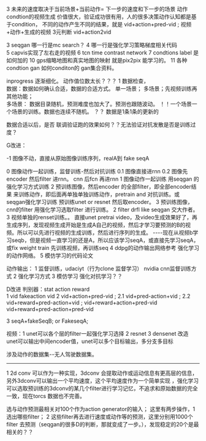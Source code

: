

3 未来的速度取决于当前场景+当前动作= 下一步的速度和下一步的场景 动作condtion的视频生成 价值很大，验证成功很有用，人的很多决策动作认知都是基于condition，
不同的动作产生不同的结果，就是 vid+action+pred-vid ; 视频+动作+生成的视频 3元判断 vid+action2vid  




3 seqgan 哪一行是mc search？ 4 哪一行是强化学习策略梯度相关代码  
5  capvis实现了左右走的视频 6 tcn time contrast network
7 condtions label 是如何加的    10 gps缩略地图和真实地图的映射 就是pix2pix 能学习的。 11 各种condtion gan 如何conditon的  gan集合资料。









inprogress   逐渐细化。  动作值位数太长？？？  1 数据检查，  
数据：数据如何确认合适，数据的合适方式。
单一场景； 多场景；先视频训练再其他功能；    
多场景： 数据目录随机，预测难度也加大了。预测也跟随波动。     ！！一个场景一个场景的训练。数据也连续不随机。
？？ 数据是1条1条的更新的

数据合适以后，是否
联调验证跑的效果如何？？无法验证对抗发散是否是训练过度？



G改进：

-1 图像不动，直接从原始图像训练序列，realA到 fake seqA

0 图像动作一起训练，监督训练-然后对抗训练  0.1 图像直接进rnn  0.2 图像先encoder 然后filter 进rnn。   cnn 后fcn 再进rnn
1 图像动作一起训练   用seqgan 的强化学习方式训练
2 预训练图像，然后encoder 的全部filter，即全部encoder结果 来训练动作，即后面再单独单独训练动作，pretrain  and 对抗训练。或   seqgan强化学习训练     预训练unet or resnet 然后取encoder。
3 预训练图像，cnn的filter 用强化学习选取filter 进行训练。    2 filter drfl like seqgan 交大作者。 3 视频单独的renset训练。。
直接unet pretrai video，及video生成效果好了，再生成序列，发现视频生成开始是生成A自己的视频，然后才学习要预测的B的视频。所以可以先进行视频的生成训练，然后进行序列的生成。
----现在从视频b学习seqb，但是视频一直学习的还是A，所以应该学习seqA，或直接先学习seqA，或fix weight train 先训练视频，再训练seq
4 ddpg的动作输出网络参考  强化学习的动作网络。
5 模仿学习的代码论文


动作输出： 1 监督训练，udaciyt（行为clone 监督学习） nvidia  cnn监督训练方式  2 强化学习方式   3 模仿学习  强化对抗学习？？ 



D改进   判别器：stat action   reward   
1 vid fakeaction vid
2  vid+action+pred-vid ;
2.1 vid+pred-action+vid ;
2.2 vid+reward+pred-action+vid ; vid+reward+action+pred-vid vid+reward+pred-action+pred-vid

3 seqA+fakeSeqB; or  FakeseqA; 


视频：1 unet可以各个层的filter一起强化学习选择 2 resnet 3 densenet 
改造unet可以输出中间encoder值，unet可以多个目标输出，多分支多目标




涉及动作的数据集--无人驾驶数据集。





-------------------------

1  2d conv 可以作为一种实现，3dconv 会提取动作或运动信息有更高层的信息，另外3dconv可以输出一个平均速度，这个平均速度作为一个简单实现 ，强化学习可以选取预训练的3dconv的某几个filter进行学习记忆，不追求和原始数据的完全一致，现在torcs 数据也不完善。

选与动作预测最相关对100个作为action generator的输入；   这里有两步操作，1 选出哪些filter； 2 这些filter再去进行速度或动作等的预测，这里分别用1000个filter 去预测（seqgan的很多D的判断，那就变成了一步。），发现稳定的20个是最相关的？？

